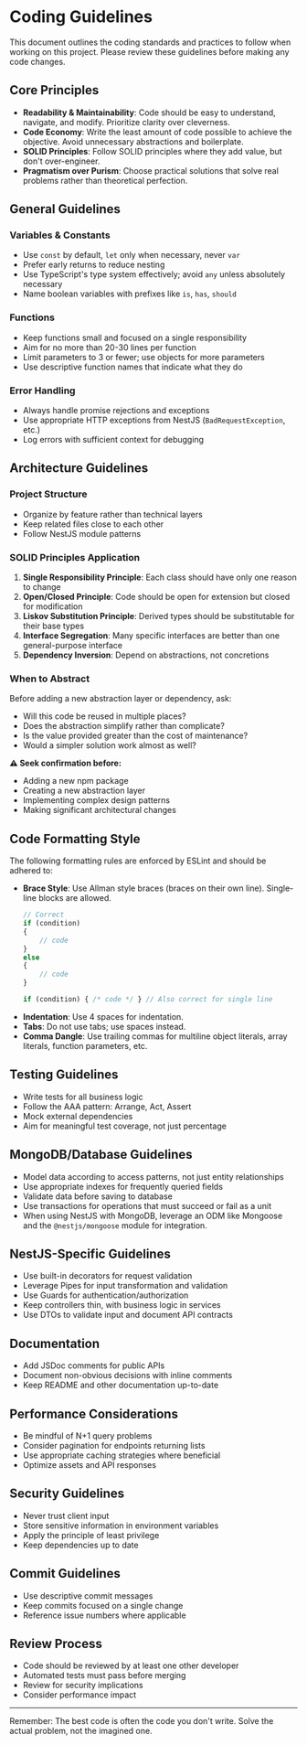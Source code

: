 # Coding Guidelines

This document outlines the coding standards and practices to follow when working on this project. Please review these guidelines before making any code changes.

## Core Principles

- **Readability & Maintainability**: Code should be easy to understand, navigate, and modify. Prioritize clarity over cleverness.
- **Code Economy**: Write the least amount of code possible to achieve the objective. Avoid unnecessary abstractions and boilerplate.
- **SOLID Principles**: Follow SOLID principles where they add value, but don't over-engineer.
- **Pragmatism over Purism**: Choose practical solutions that solve real problems rather than theoretical perfection.

## General Guidelines

### Variables & Constants

- Use `const` by default, `let` only when necessary, never `var`
- Prefer early returns to reduce nesting
- Use TypeScript's type system effectively; avoid `any` unless absolutely necessary
- Name boolean variables with prefixes like `is`, `has`, `should`

### Functions

- Keep functions small and focused on a single responsibility
- Aim for no more than 20-30 lines per function
- Limit parameters to 3 or fewer; use objects for more parameters
- Use descriptive function names that indicate what they do

### Error Handling

- Always handle promise rejections and exceptions
- Use appropriate HTTP exceptions from NestJS (`BadRequestException`, etc.)
- Log errors with sufficient context for debugging

## Architecture Guidelines

### Project Structure

- Organize by feature rather than technical layers
- Keep related files close to each other
- Follow NestJS module patterns

### SOLID Principles Application

1. **Single Responsibility Principle**: Each class should have only one reason to change
2. **Open/Closed Principle**: Code should be open for extension but closed for modification
3. **Liskov Substitution Principle**: Derived types should be substitutable for their base types
4. **Interface Segregation**: Many specific interfaces are better than one general-purpose interface
5. **Dependency Inversion**: Depend on abstractions, not concretions

### When to Abstract

Before adding a new abstraction layer or dependency, ask:
- Will this code be reused in multiple places?
- Does the abstraction simplify rather than complicate?
- Is the value provided greater than the cost of maintenance?
- Would a simpler solution work almost as well?

**⚠️ Seek confirmation before:**
- Adding a new npm package
- Creating a new abstraction layer
- Implementing complex design patterns
- Making significant architectural changes

## Code Formatting Style

The following formatting rules are enforced by ESLint and should be adhered to:

- **Brace Style**: Use Allman style braces (braces on their own line). Single-line blocks are allowed.
  ```javascript
  // Correct
  if (condition)
  {
      // code
  }
  else
  {
      // code
  }

  if (condition) { /* code */ } // Also correct for single line
  ```
- **Indentation**: Use 4 spaces for indentation.
- **Tabs**: Do not use tabs; use spaces instead.
- **Comma Dangle**: Use trailing commas for multiline object literals, array literals, function parameters, etc.

## Testing Guidelines

- Write tests for all business logic
- Follow the AAA pattern: Arrange, Act, Assert
- Mock external dependencies
- Aim for meaningful test coverage, not just percentage

## MongoDB/Database Guidelines

- Model data according to access patterns, not just entity relationships
- Use appropriate indexes for frequently queried fields
- Validate data before saving to database
- Use transactions for operations that must succeed or fail as a unit
- When using NestJS with MongoDB, leverage an ODM like Mongoose and the `@nestjs/mongoose` module for integration.

## NestJS-Specific Guidelines

- Use built-in decorators for request validation
- Leverage Pipes for input transformation and validation
- Use Guards for authentication/authorization
- Keep controllers thin, with business logic in services
- Use DTOs to validate input and document API contracts

## Documentation

- Add JSDoc comments for public APIs
- Document non-obvious decisions with inline comments
- Keep README and other documentation up-to-date

## Performance Considerations

- Be mindful of N+1 query problems
- Consider pagination for endpoints returning lists
- Use appropriate caching strategies where beneficial
- Optimize assets and API responses

## Security Guidelines

- Never trust client input
- Store sensitive information in environment variables
- Apply the principle of least privilege
- Keep dependencies up to date

## Commit Guidelines

- Use descriptive commit messages
- Keep commits focused on a single change
- Reference issue numbers where applicable

## Review Process

- Code should be reviewed by at least one other developer
- Automated tests must pass before merging
- Review for security implications
- Consider performance impact

---

Remember: The best code is often the code you don't write. Solve the actual problem, not the imagined one.
